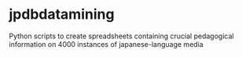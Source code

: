 # jpdbdatamining
Python scripts to create spreadsheets containing crucial pedagogical information on 4000 instances of japanese-language media
